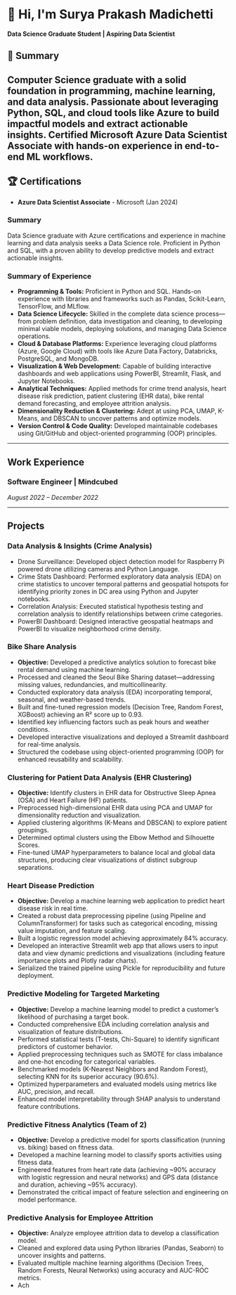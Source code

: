 # 👋 Hi, I'm Surya Prakash Madichetti
**Data Science Graduate Student | Aspiring Data Scientist**

## 📌 Summary  
Computer Science graduate with a solid foundation in programming, machine learning, and data analysis. Passionate about leveraging Python, SQL, and cloud tools like Azure to build impactful models and extract actionable insights. Certified Microsoft Azure Data Scientist Associate with hands-on experience in end-to-end ML workflows.
---

## 🏆 Certifications  
- **Azure Data Scientist Associate** - Microsoft (Jan 2024)  

### Summary
Data Science graduate with Azure certifications and experience in machine learning and data analysis seeks a Data Science role. Proficient in Python and SQL, with a proven ability to develop predictive models and extract actionable insights.

### Summary of Experience
- **Programming & Tools:** Proficient in Python and SQL. Hands-on experience with libraries and frameworks such as Pandas, Scikit-Learn, TensorFlow, and MLflow.
- **Data Science Lifecycle:** Skilled in the complete data science process—from problem definition, data investigation and cleaning, to developing minimal viable models, deploying solutions, and managing Data Science operations.
- **Cloud & Database Platforms:** Experience leveraging cloud platforms (Azure, Google Cloud) with tools like Azure Data Factory, Databricks, PostgreSQL, and MongoDB.
- **Visualization & Web Development:** Capable of building interactive dashboards and web applications using PowerBI, Streamlit, Flask, and Jupyter Notebooks.
- **Analytical Techniques:** Applied methods for crime trend analysis, heart disease risk prediction, patient clustering (EHR data), bike rental demand forecasting, and employee attrition analysis.
- **Dimensionality Reduction & Clustering:** Adept at using PCA, UMAP, K-Means, and DBSCAN to uncover patterns and optimize models.
- **Version Control & Code Quality:** Developed maintainable codebases using Git/GitHub and object-oriented programming (OOP) principles.

---

## Work Experience

### Software Engineer | Mindcubed  
*August 2022 – December 2022*

---

## Projects

### Data Analysis & Insights (Crime Analysis)
- Drone Surveillance: Developed object detection model for Raspberry Pi powered drone utilizing cameras and Python Language.
- Crime Stats Dashboard: Performed exploratory data analysis (EDA) on crime statistics to uncover temporal patterns and geospatial hotspots for identifying priority zones in DC area using Python and Jupyter notebooks.
- Correlation Analysis: Executed statistical hypothesis testing and correlation analysis to identify relationships between crime categories.
- PowerBI Dashboard: Designed interactive geospatial heatmaps and PowerBI to visualize neighborhood crime density.

### Bike Share Analysis
- **Objective:** Developed a predictive analytics solution to forecast bike rental demand using machine learning.
- Processed and cleaned the Seoul Bike Sharing dataset—addressing missing values, redundancies, and multicollinearity.
- Conducted exploratory data analysis (EDA) incorporating temporal, seasonal, and weather-based trends.
- Built and fine-tuned regression models (Decision Tree, Random Forest, XGBoost) achieving an R² score up to 0.93.
- Identified key influencing factors such as peak hours and weather conditions.
- Developed interactive visualizations and deployed a Streamlit dashboard for real-time analysis.
- Structured the codebase using object-oriented programming (OOP) for enhanced reusability and scalability.

### Clustering for Patient Data Analysis (EHR Clustering)
- **Objective:** Identify clusters in EHR data for Obstructive Sleep Apnea (OSA) and Heart Failure (HF) patients.
- Preprocessed high-dimensional EHR data using PCA and UMAP for dimensionality reduction and visualization.
- Applied clustering algorithms (K-Means and DBSCAN) to explore patient groupings.
- Determined optimal clusters using the Elbow Method and Silhouette Scores.
- Fine-tuned UMAP hyperparameters to balance local and global data structures, producing clear visualizations of distinct subgroup separations.

### Heart Disease Prediction
- **Objective:** Develop a machine learning web application to predict heart disease risk in real time.
- Created a robust data preprocessing pipeline (using Pipeline and ColumnTransformer) for tasks such as categorical encoding, missing value imputation, and feature scaling.
- Built a logistic regression model achieving approximately 84% accuracy.
- Developed an interactive Streamlit web app that allows users to input data and view dynamic predictions and visualizations (including feature importance plots and Plotly radar charts).
- Serialized the trained pipeline using Pickle for reproducibility and future deployment.

### Predictive Modeling for Targeted Marketing
- **Objective:** Develop a machine learning model to predict a customer’s likelihood of purchasing a target book.
- Conducted comprehensive EDA including correlation analysis and visualization of feature distributions.
- Performed statistical tests (T-tests, Chi-Square) to identify significant predictors of customer behavior.
- Applied preprocessing techniques such as SMOTE for class imbalance and one-hot encoding for categorical variables.
- Benchmarked models (K-Nearest Neighbors and Random Forest), selecting KNN for its superior accuracy (90.6%).
- Optimized hyperparameters and evaluated models using metrics like AUC, precision, and recall.
- Enhanced model interpretability through SHAP analysis to understand feature contributions.

### Predictive Fitness Analytics (Team of 2)
- **Objective:** Develop a predictive model for sports classification (running vs. biking) based on fitness data.
- Developed a machine learning model to classify sports activities using fitness data.
- Engineered features from heart rate data (achieving ~90% accuracy with logistic regression and neural networks) and GPS data (distance and duration, achieving ~95% accuracy).
- Demonstrated the critical impact of feature selection and engineering on model performance.

### Predictive Analysis for Employee Attrition
- **Objective:** Analyze employee attrition data to develop a classification model.
- Cleaned and explored data using Python libraries (Pandas, Seaborn) to uncover insights and patterns.
- Evaluated multiple machine learning algorithms (Decision Trees, Random Forests, Neural Networks) using accuracy and AUC-ROC metrics.
- Ach
